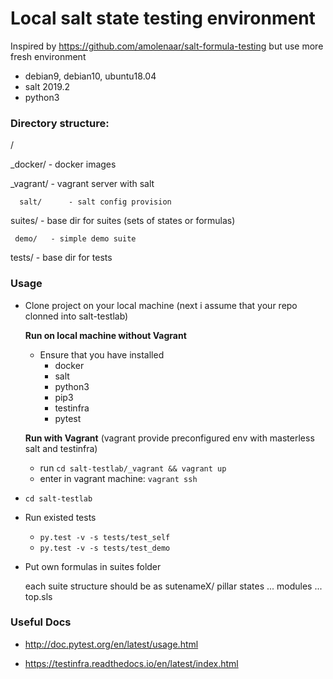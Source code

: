 # Local salt state testing environment
Inspired by https://github.com/amolenaar/salt-formula-testing but use more fresh environment
- debian9, debian10, ubuntu18.04
- salt 2019.2
- python3

### Directory structure:

/

  _docker/   - docker images

  _vagrant/  - vagrant server with salt

      salt/      - salt config provision

  suites/    - base dir for suites (sets of states or formulas)

     demo/   - simple demo suite

  tests/     - base dir for tests
  



### Usage

- Clone project on your local machine (next i assume that your repo clonned into salt-testlab)


  **Run on local machine without Vagrant**
   - Ensure that you have installed 
      - docker
      - salt 
      - python3
      - pip3
      - testinfra
      - pytest

  
   **Run with Vagrant**
   (vagrant provide preconfigured env with masterless salt and testinfra)

   - run `cd salt-testlab/_vagrant && vagrant up`
   - enter in vagrant machine: `vagrant ssh`

- `cd salt-testlab`

- Run existed tests 
   - `py.test -v -s tests/test_self`
   - `py.test -v -s tests/test_demo`

- Put own formulas in suites folder 
  
  each suite structure should be as
     sutenameX/
           pillar
           states
           ...
           modules
           ...
           top.sls

    

  
### Useful Docs 

- http://doc.pytest.org/en/latest/usage.html

- https://testinfra.readthedocs.io/en/latest/index.html
